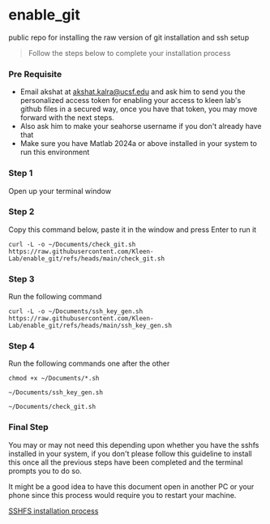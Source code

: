 # enable_git
public repo for installing the raw version of git installation and ssh setup

> Follow the steps below to complete your installation process

### Pre Requisite
* Email akshat at akshat.kalra@ucsf.edu and ask him to send you the personalized access token for enabling your access to kleen lab's github files in a secured way, once you have that token, you may move forward with the next steps.
* Also ask him to make your seahorse username if you don't already have that 
* Make sure you have Matlab 2024a or above installed in your system to run this environment 

### Step 1
Open up your terminal window

### Step 2
Copy this command below, paste it in the window and press Enter to run it 

`curl -L -o ~/Documents/check_git.sh https://raw.githubusercontent.com/Kleen-Lab/enable_git/refs/heads/main/check_git.sh`

### Step 3
Run the following command 

`curl -L -o ~/Documents/ssh_key_gen.sh https://raw.githubusercontent.com/Kleen-Lab/enable_git/refs/heads/main/ssh_key_gen.sh`

### Step 4
Run the following commands one after the other

`chmod +x ~/Documents/*.sh`

`~/Documents/ssh_key_gen.sh`

`~/Documents/check_git.sh`

### Final Step
You may or may not need this depending upon whether you have the sshfs installed in your system, if you don't please follow this guideline to install this once all the previous steps have been completed and the terminal prompts you to do so. 

It might be a good idea to have this document open in another PC or your phone since this process would require you to restart your machine.  

[SSHFS installation process](https://eengstrom.github.io/musings/install-macfuse-and-sshfs-on-macos-monterey)